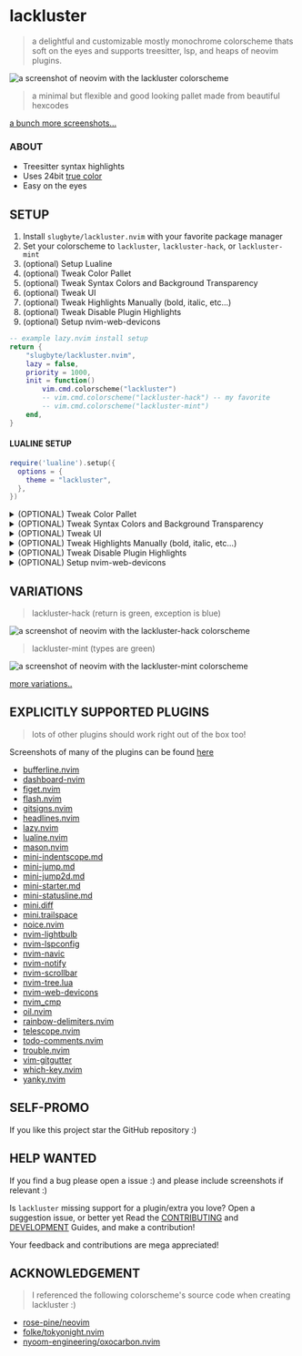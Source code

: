# lackluster
> a delightful and customizable mostly monochrome colorscheme thats soft on the eyes and supports treesitter, lsp, and heaps of neovim plugins.

![a screenshot of neovim with the lackluster colorscheme](https://raw.githubusercontent.com/slugbyte/lackluster.nvim/main/asset/lackluster.png)

> a minimal but flexible and good looking pallet made from beautiful hexcodes

[a bunch more screenshots...](https://github.com/slugbyte/lackluster.nvim/blob/main/SCREENSHOT.md)

### ABOUT
* Treesitter syntax highlights
* Uses 24bit [true color](https://en.wikipedia.org/wiki/ANSI_escape_code#24-bit)
* Easy on the eyes

## SETUP
1. Install `slugbyte/lackluster.nvim` with your favorite package manager
2. Set your colorscheme to `lackluster`, `lackluster-hack`, or `lackluster-mint`
3. (optional) Setup Lualine
5. (optional) Tweak Color Pallet
6. (optional) Tweak Syntax Colors and Background Transparency
7. (optional) Tweak UI
8. (optional) Tweak Highlights Manually (bold, italic, etc...)
9. (optional) Tweak Disable Plugin Highlights
10. (optional) Setup nvim-web-devicons

```lua 
-- example lazy.nvim install setup
return {
    "slugbyte/lackluster.nvim",
    lazy = false,
    priority = 1000,
    init = function()
        vim.cmd.colorscheme("lackluster")
        -- vim.cmd.colorscheme("lackluster-hack") -- my favorite
        -- vim.cmd.colorscheme("lackluster-mint")
    end,
}
```

#### LUALINE SETUP
```lua
require('lualine').setup({
  options = {
    theme = "lackluster",
  },
})
```

<details>
  <summary>(OPTIONAL) Tweak Color Pallet</summary>

> !! `setup()` **MUST** be called before setting your colorscheme !!

```lua 
local lackluster = require("lackluster")

-- !must called setup() before setting the colorscheme!
lackluster.setup({
    -- tweak_color allows you to overwrite the default colors in the lackluster theme
    tweak_color = {
        -- you can set a value to a custom hexcode like' #aaaa77' (hashtag required)
        -- or if the value is 'default' or nil it will use lackluster's default color
        -- lack = "#aaaa77",
        lack = "default", 
        luster = "default",
        orange = "default",
        yellow = "default",
        green = "default",
        blue = "default",
        red = "default",
        -- WARN: Watchout! messing with grays is probs a bad idea, its very easy to shoot yourself in the foot!
        -- black = "default",
        -- gray1 = "default",
        -- gray2 = "default",
        -- gray3 = "default",
        -- gray4 = "default",
        -- gray5 = "default",
        -- gray6 = "default",
        -- gray7 = "default",
        -- gray8 = "default",
        -- gray9 = "default",

    },
})

-- !must set colorscheme after calling setup()!
vim.cmd.colorscheme("lackluster")
```

</details>

<details>
  <summary>(OPTIONAL) Tweak Syntax Colors and Background Transparency</summary>

> !! `setup()` **MUST** be called before setting your colorscheme !!

```lua 
local lackluster = require("lackluster")

local color = lackluster.color -- blue, green, red, orange, black, lack, luster, gray1-9

-- !must called setup() before setting the colorscheme!
lackluster.setup({
    -- You can overwrite the following syntax colors by setting them to one of...
    --   1) a hexcode like "#a1b2c3" for a custom color.
    --   2) "default" or nil will just use whatever lackluster's default is.
    tweak_syntax = {
        string = "default",
        -- string = "#a1b2c3", -- custom hexcode
        -- string = color.green, -- lackluster color
        string_escape = "default",
        comment = "default",
        builtin = "default", -- builtin modules and functions
        type = "default",
        keyword = "default",
        keyword_return = "default",
        keyword_exception = "default",
    },
    -- You can overwrite the following background colors by setting them to one of...
    --   1) a hexcode like "#a1b2c3" for a custom color
    --   2) "none" for transparency
    --   3) "default" or nil will just use whatever lackluster's default is.
    tweak_background = {
        normal = 'default',    -- main background
        -- normal = 'none',    -- transparent
        -- normal = '#a1b2c3',    -- hexcode 
        -- normal = color.green,    -- lackluster color
        telescope = 'default', -- telescope
        menu = 'default',      -- nvim_cmp, wildmenu ... (bad idea to transparent)
        popup = 'default',     -- lazy, mason, whichkey ... (bad idea to transparent)
    },
})

-- !must set colorscheme after calling setup()!
vim.cmd.colorscheme("lackluster")
```

> Example transparent background `setup()`
```lua 
--  When testing transparent backgrounds I found that comments where often hard to read, 
--  and menus didn't look good but using setup() tweaks you can easily address that!
local lackluster = require("lackluster")

-- !must called setup() before setting the colorscheme!
lackluster.setup({
    tweak_syntax = {
        comment = lackluster.color.gray4, -- or gray5
    },
    tweak_background = {
        normal = 'none',
        telescope = 'none',
        menu = lackluster.color.gray3,
        popup = 'default',
    },
})

-- !must set colorscheme after calling setup()!
vim.cmd.colorscheme("lackluster")
```
</details>

<details>
  <summary>(OPTIONAL) Tweak UI</summary>

> !! `setup()` **MUST** be called before setting your colorscheme !!

```lua 
local lackluster = require("lackluster")

-- !must called setup() before setting the colorscheme!
lackluster.setup({
    tweak_ui = {
        disable_undercurl = false, -- set to true if you want underline instead of undercurl
        enable_end_of_buffer = false, -- set to true to show the end_of_buffer ~ symbols in the gutter
    },
})

-- !must set colorscheme after calling setup()!
vim.cmd.colorscheme("lackluster")
```

</details>

<details>
  <summary>(OPTIONAL) Tweak Highlights Manually (bold, italic, etc...)</summary>

```lua
local lackluster = require("lackluster")

-- !must called setup() before setting the colorscheme!
lackluster.setup({
    -- tweak_highlight allows you to update or overwrite the value passed into
    -- vim.api.nvim_set_hl which allows you to have complete control over modifying all
    -- highlights on a granular level.
    tweak_highlight = {
      -- modify @keyword's highlights to be bold and italic
      ["@keyword"] = {
        overwrite = false, -- overwrite falsey will extend/update lackluster's defaults (nil also does this)
        bold = true,
        italic = true,
        -- see `:help nvim_set_hl` for all possible keys
      },
      -- overwrite @function to link to @keyword
      ["@function"] = {
        overwrite = true, -- overwrite == true will force overwrite lackluster's default highlights
        link = "@keyword",
      },
    },
})

-- !must set colorscheme after calling setup()!
vim.cmd.colorscheme("lackluster")
```
</details>

<details>
  <summary>(OPTIONAL) Tweak Disable Plugin Highlights</summary>

> !! `setup()` **MUST** be called before setting your colorscheme !!

```lua
local lackluster = require("lackluster")

-- if for some reason you want to disable the highlights related to a specific plugin you 
-- can set any of these to true and the highlights will not be set

-- !must called setup() before setting the colorscheme!
lackluster.setup({
    disable_plugin = {
        bufferline = false,
        cmp = false,
        dashboard = false,
        flash = false,
        git_gutter = false,
        git_signs = false,
        headline = false,
        lazy = false,
        lightbulb = false,
        lsp_config = false,
        mason = false,
        mini_diff = false,
        navic = false,
        noice = false,
        notify = false,
        oil = false,
        rainbow_delimiter = false, -- if you want color-rainbows you should disable this
        scollbar = false,
        telescope = false,
        todo_comments = false,
        tree = false,
        trouble = false,
        which_key = false,
        yanky = false,
    },
})

-- !must set colorscheme after calling setup()!
vim.cmd.colorscheme("lackluster")
```
  </details>

<details>
  <summary>(OPTIONAL) Setup nvim-web-devicons</summary>

```lua 

-- nvim-web-devicons does not play well with colorschemes so if lackluster style icons
-- run the following setup before you load lackluster.
local lackluster = require("lackluster")
-- !must called setup() before setting the colorscheme!
require('nvim-web-devicons').setup({
    color_icons = false,
    override = {
        ["default_icon"] = {
            color = lackluster.color.gray4,
            name = "Default",
        }
    }
})
vim.cmd.colorscheme("lackluster")
```

</details>

## VARIATIONS
> lackluster-hack (return is green, exception is blue)

![a screenshot of neovim with the lackluster-hack colorscheme](https://raw.githubusercontent.com/slugbyte/lackluster.nvim/main/asset/img/theme/lackluster-hack.png)

> lackluster-mint (types are green)

![a screenshot of neovim with the lackluster-mint colorscheme](https://raw.githubusercontent.com/slugbyte/lackluster.nvim/main/asset/img/theme/lackluster-mint.png)

[more variations..](https://github.com/slugbyte/lackluster.nvim/blob/main/SCREENSHOT.md#experimental-variations)

## EXPLICITLY SUPPORTED PLUGINS
> lots of other plugins should work right out of the box too!

Screenshots of many of the plugins can be found [here](https://github.com/slugbyte/lackluster.nvim/blob/main/SCREENSHOT.md)

* [bufferline.nvim](https://github.com/akinsho/bufferline.nvim)
* [dashboard-nvim](https://github.com/nvimdev/dashboard-nvim)
* [figet.nvim](https://github.com/j-hui/fidget.nvim)
* [flash.nvim](https://github.com/folke/flash.nvim)
* [gitsigns.nvim](https://github.com/lewis6991/gitsigns.nvim)
* [headlines.nvim](https://github.com/lukas-reineke/headlines.nvim)
* [lazy.nvim](https://github.com/folke/lazy.nvim)
* [lualine.nvim](https://github.com/nvim-lualine/lualine.nvim)
* [mason.nvim](https://github.com/williamboman/mason.nvim)
* [mini-indentscope.md](https://github.com/echasnovski/mini.nvim/blob/main/readmes/mini-indentscope.md)
* [mini-jump.md](https://github.com/echasnovski/mini.nvim/blob/main/readmes/mini-jump.md)
* [mini-jump2d.md](https://github.com/echasnovski/mini.nvim/blob/main/readmes/mini-jump2d.md)
* [mini-starter.md](https://github.com/echasnovski/mini.nvim/blob/main/readmes/mini-starter.md)
* [mini-statusline.md](https://github.com/echasnovski/mini.nvim/blob/main/readmes/mini-statusline.md)
* [mini.diff](https://github.com/echasnovski/mini.nvim/blob/main/readmes/mini-diff.md)
* [mini.trailspace](https://github.com/echasnovski/mini.nvim/blob/main/readmes/mini-trailspace.md)
* [noice.nvim](https://github.com/folke/noice.nvim)
* [nvim-lightbulb](https://github.com/kosayoda/nvim-lightbulb)
* [nvim-lspconfig](https://github.com/neovim/nvim-lspconfig)
* [nvim-navic](https://github.com/SmiteshP/nvim-navic)
* [nvim-notify](https://github.com/rcarriga/nvim-notify)
* [nvim-scrollbar](https://github.com/petertriho/nvim-scrollbar)
* [nvim-tree.lua](https://github.com/nvim-tree/nvim-tree.lua/tree/master?tab=readme-ov-file)
* [nvim-web-devicons](https://github.com/nvim-tree/nvim-web-devicons)
* [nvim\_cmp](https://github.com/hrsh7th/nvim-cmp)
* [oil.nvim](https://github.com/stevearc/oil.nvim)
* [rainbow-delimiters.nvim](https://github.com/HiPhish/rainbow-delimiters.nvim)
* [telescope.nvim](https://github.com/nvim-telescope/telescope.nvim)
* [todo-comments.nvim](https://github.com/folke/todo-comments.nvim)
* [trouble.nvim](https://github.com/folke/trouble.nvim)
* [vim-gitgutter](https://github.com/airblade/vim-gitgutter)
* [which-key.nvim](https://github.com/folke/which-key.nvim)
* [yanky.nvim](https://github.com/gbprod/yanky.nvim)

## SELF-PROMO
If you like this project star the GitHub repository :)

## HELP WANTED
If you find a bug please open a issue :) and please include screenshots if relevant :)

Is `lackluster` missing support for a plugin/extra you love? Open a suggestion issue, or
better yet Read the [CONTRIBUTING](https://github.com/slugbyte/lackluster.nvim/blob/main/CONTRIBUTING.md) 
and [DEVELOPMENT](https://github.com/slugbyte/lackluster.nvim/blob/main/DEVELOPMENT.md) Guides,
and make a contribution!

Your feedback and contributions are mega appreciated!

## ACKNOWLEDGEMENT
> I referenced the following colorscheme's source code when creating lackluster :)
* [rose-pine/neovim](https://github.com/rose-pine/neovim)
* [folke/tokyonight.nvim](https://github.com/folke/tokyonight.nvim/tree/main)
* [nyoom-engineering/oxocarbon.nvim](https://github.com/nyoom-engineering/oxocarbon.nvim)
